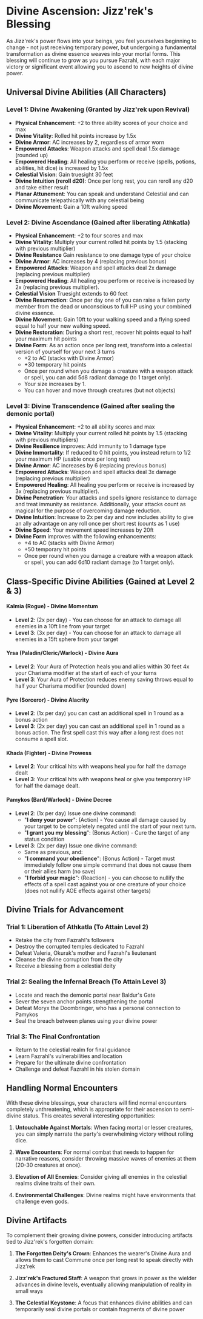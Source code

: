 # Divine Ascension: Jizz'rek's Blessing

As Jizz'rek's power flows into your beings, you feel yourselves beginning to change - not just receiving temporary power, but undergoing a fundamental transformation as divine essence weaves into your mortal forms. This blessing will continue to grow as you pursue Fazrahl, with each major victory or significant event allowing you to ascend to new heights of divine power.

## Universal Divine Abilities (All Characters)

### Level 1: Divine Awakening (Granted by Jizz'rek upon Revival)
- **Physical Enhancement**: +2 to three ability scores of your choice and max
- **Divine Vitality**: Rolled hit points increase by 1.5x
- **Divine Armor**: AC increases by 2, regardless of armor worn
- **Empowered Attacks**: Weapon attacks and spell deal 1.5x damage (rounded up)
- **Empowered Healing**: All healing you perform or receive (spells, potions, abilities, hit dice) is increased by 1.5x
- **Celestial Vision**: Gain truesight 30 feet
- **Divine Intuition (reroll d20)**: Once per long rest, you can reroll any d20 and take either result
- **Planar Attunement**: You can speak and understand Celestial and can communicate telepathically with any celestial being
- **Divine Movement**: Gain a 10ft walking speed

### Level 2: Divine Ascendance (Gained after liberating Athkatla)
- **Physical Enhancement**: +2 to four scores and max
- **Divine Vitality**: Multiply your current rolled hit points by 1.5 (stacking with previous multiplier)
- **Divine Resistance** Gain resistance to one damage type of your choice
- **Divine Armor**: AC increases by 4 (replacing previous bonus)
- **Empowered Attacks**: Weapon and spell attacks deal 2x damage (replacing previous multiplier)
- **Empowered Healing**: All healing you perform or receive is increased by 2x (replacing previous multiplier).
- **Celestial Vision** Truesight extends to 60 feet
- **Divine Resurrection**: Once per day one of you can raise a fallen party member from the dead or unconscious to full HP using your combined divine essence.
- **Divine Movement**: Gain 10ft to your walking speed and a flying speed equal to half your new walking speed.
- **Divine Restoration**: During a short rest, recover hit points equal to half your maximum hit points
- **Divine Form**: As an action once per long rest, transform into a celestial version of yourself for your next 3 turns
  - +2 to AC (stacks with Divine Armor)
  - +30 temporary hit points
  - Once per round when you damage a creature with a weapon attack or spell, you can add 5d8 radiant damage (to 1 target only).
  - Your size increases by 1.
  - You can hover and move through creatures (but not objects)

### Level 3: Divine Transcendence (Gained after sealing the demonic portal)
- **Physical Enhancement**: +2 to all ability scores and max
- **Divine Vitality**: Multiply your current rolled hit points by 1.5 (stacking with previous multipliers)
- **Divine Resilience** improves: Add immunity to 1 damage type
- **Divine Immortality**: If reduced to 0 hit points, you instead return to 1/2 your maximum HP (usable once per long rest)
- **Divine Armor**: AC increases by 6 (replacing previous bonus)
- **Empowered Attacks**: Weapon and spell attacks deal 3x damage (replacing previous multiplier)
- **Empowered Healing**: All healing you perform or receive is increased by 3x (replacing previous multiplier).
- **Divine Penetration**: Your attacks and spells ignore resistance to damage and treat immunity as resistance. Additionally, your attacks count as magical for the purpose of overcoming damage reduction.
- **Divine Intuition**: Increase to 2x per day and now includes ability to give an ally advantage on any roll once per short rest (counts as 1 use)
- **Divine Speed**: Your movement speed increases by 20ft
- **Divine Form** improves with the following enhancements:
  - +4 to AC (stacks with Divine Armor)
  - +50 temporary hit points
  - Once per round when you damage a creature with a weapon attack or spell, you can add 6d10 radiant damage (to 1 target only).


## Class-Specific Divine Abilities (Gained at Level 2 & 3)

#### Kalmia (Rogue) - Divine Momentum
- **Level 2**: (2x per day) - You can choose for an attack to damage all enemies in a 10ft line from your target
- **Level 3**: (3x per day) - You can choose for an attack to damage all enemies in a 15ft sphere from your target

#### Yrsa (Paladin/Cleric/Warlock) - Divine Aura
- **Level 2**: Your Aura of Protection heals you and allies within 30 feet 4x your Charisma modifier at the start of each of your turns
- **Level 3**: Your Aura of Protection reduces enemy saving throws equal to half your Charisma modifier (rounded down)

#### Pyre (Sorceror) - Divine Alacrity
- **Level 2**: (1x per day) you can cast an additional spell in 1 round as a bonus action
- **Level 3**: (2x per day) you can cast an additional spell in 1 round as a bonus action. The first spell cast this way after a long rest does not consume a spell slot.

#### Khada (Fighter) - Divine Prowess
- **Level 2**: Your critical hits with weapons heal you for half the damage dealt
- **Level 3**: Your critical hits with weapons heal or give you temporary HP for half the damage dealt.

#### Pamykos (Bard/Warlock) - Divine Decree
- **Level 2**: (1x per day) Issue one divine command:
  - "**I deny your power**": (Action) - You cause all damage caused by your target to be completely negated until the start of your next turn.
  - "**I grant you my blessing**": (Bonus Action) - Cure the target of any status condition
- **Level 3**: (2x per day) Issue one divine command:
  - Same as previous, and:
  - "**I command your obedience**": (Bonus Action) - Target must immediately follow one simple command that does not cause them or their allies harm (no save)
  - "**I forbid your magic**": (Reaction) - you can choose to nullify the effects of a spell cast against you or one creature of your choice (does not nullify AOE effects against other targets)

<!-- ## Possible individual powers
- **Divine Haste**: You gain an additional action 1/day
- **Divine Teleportation**: 2x per day as a bonus action or reaction, teleport up to your movement speed to a space you can see
- **Divine Sneak Attack**: 2x per day when you hit an enemy with a sneak attack you can create a burst of divine light to deal the sneak attack damage to all other enemies within 10ft of the target -->

<!-- 
Upon receiving your first celestial blessing after liberating Athkatla, your divine power becomes influenced by the deity who grants you their favor. Different gods grant variations on these abilities that align with their divine domains. The core abilities remain similar, but their manifestations and secondary effects may vary. -->

<!-- ### Rogue Thief: Herald of Divine Shadows

### Cleric/Paladin/Sorcerer: Avatar of Divine Justice
  - Your Channel Divinity and Divine Smite and affect all enemies in a 15-foot cone

  - **Divine Domain**: Create a 60-foot zone of sanctity where evil creatures take 4d10 radiant damage when entering
  - **Divine Avatar**: Until the end of your next turn (1/long rest), your spells cost no spell slots, your Divine Smites deal maximum damage, and you emanate an aura of healing (50 HP to all allies within 30 feet at the start of your turn)

### Bard/Warlock: Voice of Celestial Harmony
- **Level 2**: 
  - 4 of your bardic inspiration dice per day are doubled when rolled
- **Level 3**: 
  - **Divine Domain**: Create a 60-foot harmonic field where allies gain advantage on all ability checks and saving throws
  - **Divine Composition**: Once per long rest, perform a song that has one of the following effects (your choice):
    - Mass heal allies within 60 feet for 10d10 hit points
    - Force all enemies within 60 feet to make a Wisdom save (DC 20) or be stunned for 1d4 rounds
    - Create a zone of truth, calm emotions, and sanctuary in a 60-foot radius for 10 minutes

### Wild Magic Sorcerer: Conduit of Divine Chaos
- **Level 2**: 
  - When you roll on the Wild Magic table, roll twice and choose which effect occurs
  - You can control your Wild Magic surges, choosing to activate them when you cast a spell (3/long rest)
- **Level 3**: 
  - Your metamagic options cost 1 fewer sorcery points (minimum 0) and you gain 8 additional sorcery points
  - When you cast a spell of 1st level or higher, you can add a random beneficial magical effect to it (roll on a special Divine Wild Magic table)
  - **Divine Domain**: Create a 60-foot chaos zone where enemy spells have a 25% chance to trigger wild magic effects
  - **Divine Chaos Embodiment**: For 1 minute (1/long rest), your spells automatically trigger beneficial wild magic surges, cost no spell slots, and can be twinned for free

### Champion Fighter: Celestial Weapon Master
- **Level 2**: 
  - Your weapon attacks score a critical hit on a roll of 18-20 and deal an additional 1d8 radiant damage
  - You gain an additional action surge and a third attack with your Attack action
- **Level 3**: 
  - When you hit with a weapon attack, the target must make a Strength save (DC = 8 + your proficiency + your Strength modifier) or be knocked prone
  - **Divine Domain**: Create a 60-foot battle aura where allies deal maximum damage with critical hits and gain +5 to attack rolls
  - **Divine Combat Mastery**: For 1 minute (1/long rest), your attacks automatically hit, you have advantage on all saving throws, and enemies that hit you take radiant damage equal to your fighter level -->

## Divine Trials for Advancement

### Trial 1: Liberation of Athkatla (To Attain Level 2)
- Retake the city from Fazrahl's followers
- Destroy the corrupted temples dedicated to Fazrahl
- Defeat Valeria, Okurak's mother and Fazrahl's lieutenant
- Cleanse the divine corruption from the city
- Receive a blessing from a celestial deity

### Trial 2: Sealing the Infernal Breach (To Attain Level 3)
- Locate and reach the demonic portal near Baldur's Gate
- Sever the seven anchor points strengthening the portal
- Defeat Moryx the Doombringer, who has a personal connection to Pamykos
- Seal the breach between planes using your divine power

### Trial 3: The Final Confrontation
- Return to the celestial realm for final guidance
- Learn Fazrahl's vulnerabilities and location
- Prepare for the ultimate divine confrontation
- Challenge and defeat Fazrahl in his stolen domain

## Handling Normal Encounters

With these divine blessings, your characters will find normal encounters completely unthreatening, which is appropriate for their ascension to semi-divine status. This creates several interesting opportunities:

1. **Untouchable Against Mortals**: When facing mortal or lesser creatures, you can simply narrate the party's overwhelming victory without rolling dice.

2. **Wave Encounters**: For normal combat that needs to happen for narrative reasons, consider throwing massive waves of enemies at them (20-30 creatures at once).

3. **Elevation of All Enemies**: Consider giving all enemies in the celestial realms divine traits of their own.

4. **Environmental Challenges**: Divine realms might have environments that challenge even gods.

## Divine Artifacts

To complement their growing divine powers, consider introducing artifacts tied to Jizz'rek's forgotten domain:

1. **The Forgotten Deity's Crown**: Enhances the wearer's Divine Aura and allows them to cast Commune once per long rest to speak directly with Jizz'rek
   
2. **Jizz'rek's Fractured Staff**: A weapon that grows in power as the wielder advances in divine levels, eventually allowing manipulation of reality in small ways

3. **The Celestial Keystone**: A focus that enhances divine abilities and can temporarily seal divine portals or contain fragments of divine power 
